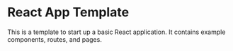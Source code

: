 # React App Template

This is a template to start up a basic React application. It contains example components, routes, and pages.
